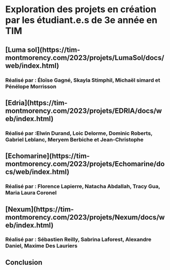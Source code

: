<h1>Exploration des projets en création par les étudiant.e.s de 3e année en TIM</h1>

<h2>[Luma sol](https://tim-montmorency.com/2023/projets/LumaSol/docs/web/index.html)</h2>
<h3>Réalisé par : Éloïse Gagné, Skayla Stimphil, Michaël simard et Pénélope Morrisson</h3>

<h2>[Edria](https://tim-montmorency.com/2023/projets/EDRIA/docs/web/index.html)</h2>
<h3>Réalisé par :Elwin Durand, Loic Delorme, Dominic Roberts, Gabriel Leblanc, Meryem Berbiche et Jean-Christophe</h3>

<h2>[Echomarine](https://tim-montmorency.com/2023/projets/Echomarine/docs/web/index.html)</h2>
<h3>Réalisé par : Florence Lapierre, Natacha Abdallah, Tracy Gua, Maria Laura Coronel</h3>

<h2>[Nexum](https://tim-montmorency.com/2023/projets/Nexum/docs/web/index.html)</h2>
<h3>Réalisé par : Sébastien Reilly, Sabrina Laforest, Alexandre Daniel, Maxime Des Lauriers</h3>

<h2>Conclusion</h2>
